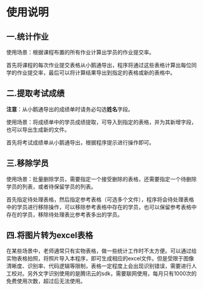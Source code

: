 # 使用说明



## 一.统计作业

使用场景：根据课程布置的所有作业计算出学员的作业提交率。

首先将课程的每次作业提交表格从小鹅通导出，程序将通过这些表格计算出每位同学的作业提交率，最后可以将计算结果导出到指定的表格或新的表格中。



## 二.提取考试成绩

**注意**：从小鹅通导出的成绩单时请务必勾选**姓名**字段。

使用场景：将成绩单中的学员成绩提取，可导入到指定的表格，并为其新增字段，也可以导出生成新的文件。

首先将考试成绩单从小鹅通导出，根据程序提示进行操作即可。



## 三.移除学员

使用场景：批量删除学员，需要指定一个接受删除的表格，还需要指定一个待删除学员的列表，或者待保留学员的列表。

首先指定待处理表格，然后指定参考表格（可选多个文件），程序将会待处理表格中的学员进行移除操作，可以移除参考表格中存在的学员，也可以保留参考表格中存在的学员，移除待处理表比参考表多出的学员。



## 四.将图片转为excel表格

在某些场景中，老师通常只有实物表格，做一些统计工作时不太方便。可以通过给实物表格拍照，将照片导入本程序，即可生成相应的excel文件。但是受限于图像清晰度、识别率、代码逻辑等限制，表格一定程度上会出现识别错误，需要进行人工校对。另外文字识别使用的是腾讯云的sdk，需要联网使用，每月只有1000次的免费使用次数，超过后无法使用。

